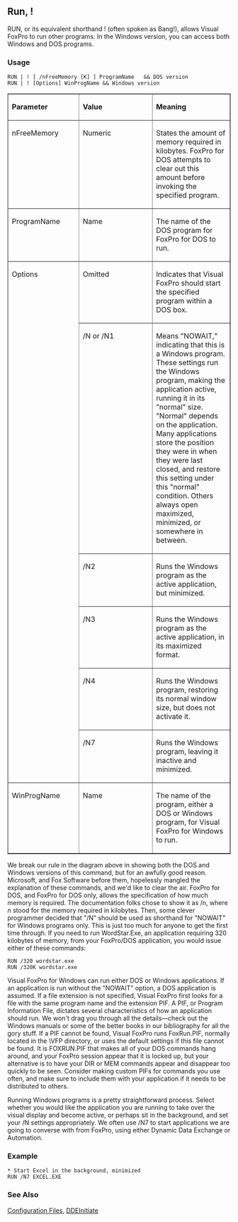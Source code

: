 ## Run, !

RUN, or its equivalent shorthand ! (often spoken as Bang!), allows Visual FoxPro to run other programs. In the Windows version, you can access both Windows and DOS programs.

### Usage

```foxpro
RUN | ! [ /nFreeMemory [K] ] ProgramName   && DOS version
RUN | ! [Options] WinProgName && Windows version
```
<table border cellspacing=0 cellpadding=0 width=100%>
<tr>
  <td width=32% valign=top>
  <p><b>Parameter</b></p>
  </td>
  <td width=23% valign=top>
  <p><b>Value</b></p>
  </td>
  <td width=45% valign=top>
  <p><b>Meaning</b></p>
  </td>
 </tr>
<tr>
  <td width=32% valign=top>
  <p>nFreeMemory</p>
  </td>
  <td width=23% valign=top>
  <p>Numeric</p>
  </td>
  <td width=45% valign=top>
  <p>States the amount of memory required in kilobytes. FoxPro for DOS attempts to clear out this amount before invoking the specified program.</p>
  </td>
 </tr>
<tr>
  <td width=32% valign=top>
  <p>ProgramName</p>
  </td>
  <td width=23% valign=top>
  <p>Name</p>
  </td>
  <td width=45% valign=top>
  <p>The name of the DOS program for FoxPro for DOS to run.</p>
  </td>
 </tr>
<tr>
  <td width=32% rowspan=6 valign=top>
  <p>Options</p>
  </td>
  <td width=23% valign=top>
  <p>Omitted</p>
  </td>
  <td width=45% valign=top>
  <p>Indicates that Visual FoxPro should start the specified program within a DOS box.</p>
  </td>
 </tr>
<tr>
  <td width=33% valign=top>
  <p>/N or /N1</p>
  </td>
  <td width=67% valign=top>
  <p>Means &quot;NOWAIT,&quot; indicating that this is a Windows program. These settings run the Windows program, making the application active, running it in its &quot;normal&quot; size. &quot;Normal&quot; depends on the application. Many applications store the position they were in when they were last closed, and restore this setting under this &quot;normal&quot; condition. Others always open maximized, minimized, or somewhere in between.</p>
  </td>
 </tr>
<tr>
  <td width=33% valign=top>
  <p>/N2</p>
  </td>
  <td width=67% valign=top>
  <p>Runs the Windows program as the active application, but minimized.</p>
  </td>
 </tr>
<tr>
  <td width=33% valign=top>
  <p>/N3</p>
  </td>
  <td width=67% valign=top>
  <p>Runs the Windows program as the active application, in its maximized format.</p>
  </td>
 </tr>
<tr>
  <td width=33% valign=top>
  <p>/N4</p>
  </td>
  <td width=67% valign=top>
  <p>Runs the Windows program, restoring its normal window size, but does not activate it.</p>
  </td>
 </tr>
<tr>
  <td width=33% valign=top>
  <p>/N7</p>
  </td>
  <td width=67% valign=top>
  <p>Runs the Windows program, leaving it inactive and minimized.</p>
  </td>
 </tr>
<tr>
  <td width=32% valign=top>
  <p>WinProgName</p>
  </td>
  <td width=23% valign=top>
  <p>Name</p>
  </td>
  <td width=45% valign=top>
  <p>The name of the program, either a DOS or Windows program, for Visual FoxPro for Windows to run.</p>
  </td>
 </tr>
</table>

We break our rule in the diagram above in showing both the DOS and Windows versions of this command, but for an awfully good reason. Microsoft, and Fox Software before them, hopelessly mangled the explanation of these commands, and we'd like to clear the air. FoxPro for DOS, and FoxPro for DOS only, allows the specification of how much memory is required. The documentation folks chose to show it as /n, where *n* stood for the memory required in kilobytes. Then, some clever programmer decided that "/N" should be used as shorthand for "NOWAIT" for Windows programs only. This is just too much for anyone to get the first time through. If you need to run WordStar.Exe, an application requiring 320 kilobytes of memory, from your FoxPro/DOS application, you would issue either of these commands:

```foxpro
RUN /320 wordstar.exe
RUN /320K wordstar.exe
```
Visual FoxPro for Windows can run either DOS or Windows applications. If an application is run without the "NOWAIT" option, a DOS application is assumed. If a file extension is not specified, Visual FoxPro first looks for a file with the same program name and the extension PIF. A PIF, or Program Information File, dictates several characteristics of how an application should run. We won't drag you through all the details&mdash;check out the Windows manuals or some of the better books in our bibliography for all the gory stuff. If a PIF cannot be found, Visual FoxPro runs FoxRun.PIF, normally located in the \VFP directory, or uses the default settings if this file cannot be found. It is FOXRUN.PIF that makes all of your DOS commands hang around, and your FoxPro session appear that it is locked up, but your alternative is to have your DIR or MEM commands appear and disappear too quickly to be seen. Consider making custom PIFs for commands you use often, and make sure to include them with your application if it needs to be distributed to others.

Running Windows programs is a pretty straightforward process. Select whether you would like the application you are running to take over the visual display and become active, or perhaps sit in the background, and set your /N settings appropriately. We often use /N7 to start applications we are going to converse with from FoxPro, using either Dynamic Data Exchange or Automation.

### Example

```foxpro
* Start Excel in the background, minimized
RUN /N7 EXCEL.EXE
```
### See Also

[Configuration Files](s4g322.md), [DDEInitiate](s4g228.md)